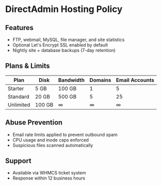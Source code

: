# DirectAdmin Hosting Policy

## Features

- FTP, webmail, MySQL, file manager, and site statistics
- Optional Let's Encrypt SSL enabled by default
- Nightly site + database backups (7-day retention)

## Plans & Limits

| Plan       | Disk | Bandwidth | Domains | Email Accounts |
|------------|------|-----------|---------|----------------|
| Starter    | 5 GB | 100 GB    | 1       | 5              |
| Standard   | 20 GB| 500 GB    | 5       | 25             |
| Unlimited  | 100 GB| ∞        | ∞       | ∞              |

## Abuse Prevention

- Email rate limits applied to prevent outbound spam
- CPU usage and inode caps enforced
- Suspicious files scanned automatically

## Support

- Available via WHMCS ticket system
- Response within 12 business hours


